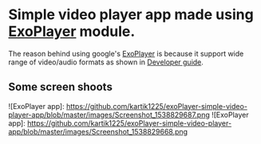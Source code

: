 # Simple video player app made using [ExoPlayer](https://github.com/google/ExoPlayer) module.
The reason behind using google's [ExoPlayer](https://github.com/google/ExoPlayer) is because it support wide range of video/audio formats as shown in [Developer guide](https://google.github.io/ExoPlayer/supported-formats.html).

## Some screen shoots

![ExoPlayer app]: https://github.com/kartik1225/exoPlayer-simple-video-player-app/blob/master/images/Screenshot_1538829687.png
![ExoPlayer app]: https://github.com/kartik1225/exoPlayer-simple-video-player-app/blob/master/images/Screenshot_1538829668.png
